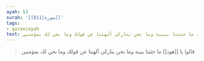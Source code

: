```yaml
---
ayah: 53
surah: '[[011|سورة]]'
tags:
- quran/ayah
text: قالوا يا هود ما جئتنا ببينة وما نحن بتاركي آلهتنا عن قولك وما نحن لك بمؤمنين
---
```

> قالوا يا [[هود]] ما جئتنا ببينة وما نحن بتاركي آلهتنا عن قولك وما نحن لك بمؤمنين
